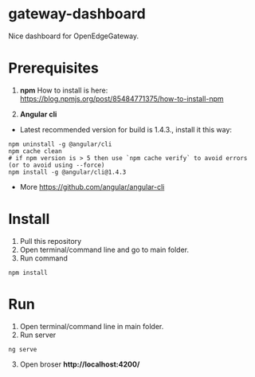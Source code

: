 # gateway-dashboard
Nice dashboard for OpenEdgeGateway.

# Prerequisites

1. **npm**
How to install is here: https://blog.npmjs.org/post/85484771375/how-to-install-npm

2. **Angular cli**

* Latest recommended version for build is 1.4.3., install it this way:
```
npm uninstall -g @angular/cli
npm cache clean
# if npm version is > 5 then use `npm cache verify` to avoid errors (or to avoid using --force)
npm install -g @angular/cli@1.4.3
```
* More https://github.com/angular/angular-cli

# Install
1. Pull this repository
2. Open terminal/command line and go to main folder.
3. Run command
```
npm install
```

# Run
1.  Open terminal/command line in main folder.
2. Run server
```
ng serve
```
3. Open broser **http://localhost:4200/**
